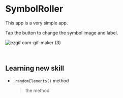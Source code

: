 # SymbolRoller
This app is a very simple app.

Tap the button to change the symbol image and label.

![ezgif com-gif-maker (3)](https://user-images.githubusercontent.com/75382687/175046115-bcb926ac-cc49-4dd2-8481-652c51e1c6c0.gif)

<br>

## Learning new skill

- `.randomElements()` method
  > the method
